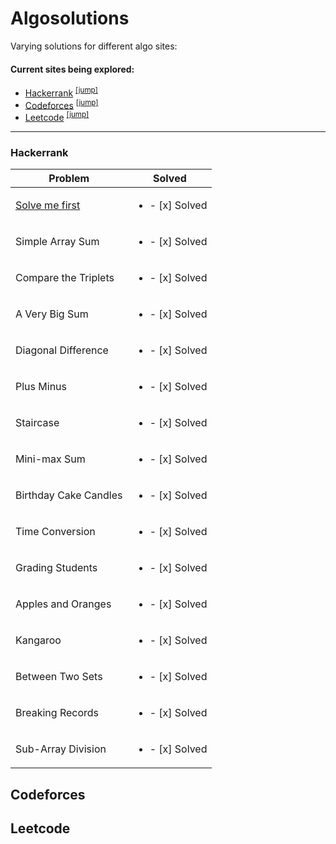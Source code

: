 # Algosolutions
Varying solutions for different algo sites:

#### Current sites being explored:
* [Hackerrank](hackerrank.com) <sup>[[jump]](#hackerrank)</sup>
* [Codeforces](codeforces.com) <sup>[[jump]](#codeforces)</sup>
* [Leetcode](leetcode.com) <sup>[[jump]](#leetcode)</sup>

***

### Hackerrank
Problem | Solved
--------|--------
[Solve me first](https://github.com/EternalWill43/Algosolutions/blob/main/Hackerrank/solvemefirst.cpp)  | <ul><li>- [x] Solved</li></ul>
Simple Array Sum | <ul><li>- [x] Solved</li></ul>
Compare the Triplets | <ul><li>- [x] Solved</li></ul>
A Very Big Sum | <ul><li>- [x] Solved</li></ul>
Diagonal Difference | <ul><li>- [x] Solved</li></ul>
Plus Minus | <ul><li>- [x] Solved</li></ul>
Staircase | <ul><li>- [x] Solved</li></ul>
Mini-max Sum | <ul><li>- [x] Solved</li></ul>
Birthday Cake Candles | <ul><li>- [x] Solved</li></ul>
Time Conversion | <ul><li>- [x] Solved</li></ul>
Grading Students | <ul><li>- [x] Solved</li></ul>
Apples and Oranges | <ul><li>- [x] Solved</li></ul>
Kangaroo | <ul><li>- [x] Solved</li></ul>
Between Two Sets | <ul><li>- [x] Solved</li></ul>
Breaking Records | <ul><li>- [x] Solved</li></ul>
Sub-Array Division | <ul><li>- [x] Solved</li></ul>

## Codeforces

## Leetcode
